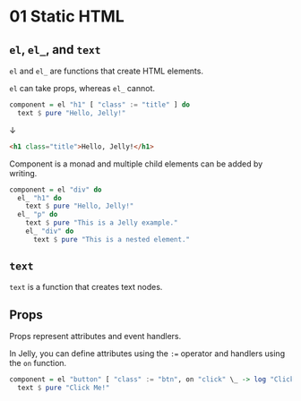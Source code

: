 # 01 Static HTML

## `el`, `el_`, and `text`

`el` and `el_` are functions that create HTML elements.

`el` can take props, whereas `el_` cannot.

```purs
component = el "h1" [ "class" := "title" ] do
  text $ pure "Hello, Jelly!"
```

↓

```html
<h1 class="title">Hello, Jelly!</h1>
```

Component is a monad and multiple child elements can be added by writing.

```purs
component = el "div" do
  el_ "h1" do
    text $ pure "Hello, Jelly!"
  el_ "p" do
    text $ pure "This is a Jelly example."
    el_ "div" do
      text $ pure "This is a nested element."
```

## `text`

`text` is a function that creates text nodes.

## Props

Props represent attributes and event handlers.

In Jelly, you can define attributes using the `:=` operator and handlers using the `on` function.

```purs
component = el "button" [ "class" := "btn", on "click" \_ -> log "Clicked!" ] do
  text $ pure "Click Me!"
```
